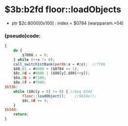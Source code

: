 ﻿
# $3b:b2fd floor::loadObjects


+	ptr $2c:8000[0x100] : index = $0784 (warpparam.+04)

### (pseudo)code:
```js
{
	do {
		$7000.x = 0;
	} while (++x != 0);
	call_switch1stBank(per8k:a = #2c);	//ff06
	$80,81 = #8000 + ($0784 << 1);
	$8c,8d = #8000 | ($80[y],$80[++y]);
	$8a,8b = #7100;
	$8e,8f = #7000;
$b336:
	while ($8c[y = 0] != 0) { //beq b34d
		floor::loadObject();	//$b34e();
		$8c,8d += 4;
	}
$b34d:
	return;
}
```



